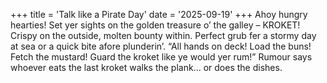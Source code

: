 +++
title = 'Talk like a Pirate Day'
date = '2025-09-19'
+++
Ahoy hungry hearties! Set yer sights on the golden treasure o’ the galley – KROKET! Crispy on the outside, molten bounty within. Perfect grub fer a stormy day at sea or a quick bite afore plunderin’. 
“All hands on deck! Load the buns! Fetch the mustard! Guard the kroket like ye would yer rum!”
Rumour says whoever eats the last kroket walks the plank… or does the dishes.
